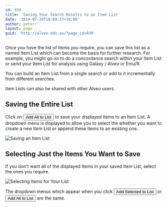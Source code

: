 ```yaml
---
id: 939
title: 'Saving Your Search Results to an Item List'
date: '2014-07-29T18:09:37+10:00'
author: peterr
layout: page
guid: 'http://alveo.edu.au/?page_id=939'
---
```


Once you have the list of Items you require, you can save this list as a named Item List which can become the basis for further research. For example, you might go on to do a concordance search within your Item List or send your Item List for analysis using Galaxy / Alveo or Emu/R.

You can build an Item List from a single search or add to it incrementally from different searches.

Item Lists can also be shared with other Alveo users.

## **Saving the Entire List**

Click on <button class="btn btn-default" type="button">Add All to List </button> to save your displayed Items to an Item List. A dropdown menu is displayed to allow you to select the whether you want to create a new Item List or append these Items to an existing one.

![Saving an Item List](http://bigasc.science.mq.edu.au/wp-content/uploads/2014/07/SavingAnItemList.png)

## **Selecting Just the Items You Want to Save**

If you don’t want all of the displayed Items in your saved Item List, select the ones you require.

![Selecting Items for Your List](http://bigasc.science.mq.edu.au/wp-content/uploads/2014/07/SelectingAnItemList.png)

The dropdown menus which appear when you click <button class="btn btn-default" type="button">Add Selected to List</button> or <button class="btn btn-default" type="button">Add All to List</button> are the same.